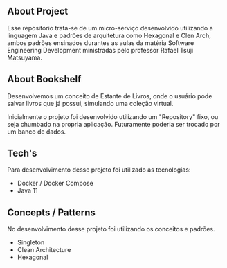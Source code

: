 ## About Project

Esse repositório trata-se de um micro-serviço desenvolvido utilizando a linguagem Java e padrões de arquitetura como Hexagonal e Clen Arch, ambos padrões ensinados durantes as aulas da matéria Software Engineering Development ministradas pelo professor Rafael Tsuji Matsuyama.

## About Bookshelf 

Desenvolvemos um conceito de Estante de Livros, onde o usuário pode salvar livros que já possui, simulando uma coleção virtual.

Inicialmente o projeto foi desenvolvido utilizando um "Repository" fixo, ou seja chumbado na propria aplicação. Futuramente poderia ser trocado por um banco de dados.

## Tech's

Para desenvolvimento desse projeto foi utilizado as tecnologias:

- Docker / Docker Compose
- Java 11

## Concepts / Patterns

No desenvolvimento desse projeto foi utilizando os conceitos e padrões.

- Singleton
- Clean Architecture
- Hexagonal

